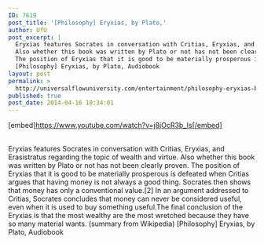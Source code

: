 ```yaml
---
ID: 7619
post_title: '[Philosophy] Eryxias, by Plato,'
author: UfU
post_excerpt: |
  Eryxias features Socrates in conversation with Critias, Eryxias, and Erasistratus regarding the topic of wealth and virtue.
  Also whether this book was written by Plato or not has not been clearly proven.
  The position of Eryxias that it is good to be materially prosperous is defeated when Critias argues that having money is not always a good thing. Socrates then shows that money has only a conventional value.[2] In an argument addressed to Critias, Socrates concludes that money can never be considered useful, even when it is used to buy something useful.The final conclusion of the Eryxias is that the most wealthy are the most wretched because they have so many material wants. (summary from Wikipedia)
  [Philosophy] Eryxias, by Plato, Audiobook
layout: post
permalink: >
  http://universalflowuniversity.com/entertainment/philosophy-eryxias-by-plato/
published: true
post_date: 2014-04-16 10:34:01
---
```

[embed]https://www.youtube.com/watch?v=j8jOcR3b_Is[/embed]</br></br>
<p>Eryxias features Socrates in conversation with Critias, Eryxias, and Erasistratus regarding the topic of wealth and virtue. 
Also whether this book was written by Plato or not has not been clearly proven.
The position of Eryxias that it is good to be materially prosperous is defeated when Critias argues that having money is not always a good thing. Socrates then shows that money has only a conventional value.[2] In an argument addressed to Critias, Socrates concludes that money can never be considered useful, even when it is used to buy something useful.The final conclusion of the Eryxias is that the most wealthy are the most wretched because they have so many material wants. (summary from Wikipedia)
[Philosophy] Eryxias, by Plato, Audiobook</p>